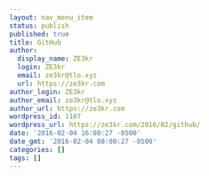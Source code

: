 ```yaml
---
layout: nav_menu_item
status: publish
published: true
title: GitHub
author:
  display_name: ZE3kr
  login: ZE3kr
  email: ze3kr@tlo.xyz
  url: https://ze3kr.com
author_login: ZE3kr
author_email: ze3kr@tlo.xyz
author_url: https://ze3kr.com
wordpress_id: 1107
wordpress_url: https://ze3kr.com/2016/02/github/
date: '2016-02-04 16:00:27 -0500'
date_gmt: '2016-02-04 08:00:27 -0500'
categories: []
tags: []
---
```


